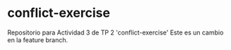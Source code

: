 # conflict-exercise
Repositorio para Actividad 3 de TP 2 'conflict-exercise'
Este es un cambio en la feature branch.